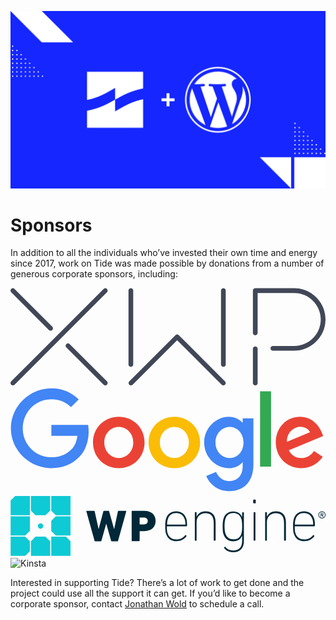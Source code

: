 ![](images/tide-wp.png)

# Sponsors

In addition to all the individuals who’ve invested their own time and energy since 2017, work on Tide was made possible by donations from a number of generous corporate sponsors, including:

<div class="logo-grid">
    <div class="logo xwp">
        <svg width="100%" height="100%" viewBox="0 0 860 267" version="1.1" xmlns="http://www.w3.org/2000/svg" xmlns:xlink="http://www.w3.org/1999/xlink" xml:space="preserve" style="fill-rule:evenodd;clip-rule:evenodd;stroke-linejoin:round;stroke-miterlimit:1.41421;"><g><path d="M263.379,12.011l-252.387,252.386c-2.514,2.515 -6.591,2.515 -9.107,0c-2.514,-2.514 -2.514,-6.593 0,-9.107l252.387,-252.386c2.514,-2.515 6.593,-2.515 9.107,0c2.515,2.515 2.515,6.593 0,9.107Z" style="fill:#414757;fill-rule:nonzero;"/><path d="M114.062,105.882l-102.999,-102.999c-2.528,-2.529 -6.627,-2.529 -9.155,0c-2.528,2.528 -2.528,6.627 0,9.155l102.999,102.999c2.528,2.529 6.627,2.529 9.155,0c2.529,-2.528 2.529,-6.627 0,-9.155Z" style="fill:#414757;fill-rule:nonzero;"/><path d="M152.391,162.522l101.853,101.853c2.529,2.528 6.629,2.528 9.156,0c2.528,-2.527 2.528,-6.627 0,-9.154l-101.853,-101.855c-2.529,-2.528 -6.627,-2.528 -9.156,0c-2.528,2.528 -2.528,6.627 0,9.156Z" style="fill:#414757;fill-rule:nonzero;"/><path d="M585.456,255.033l-126.368,-126.369c-2.276,-2.275 -5.965,-2.275 -8.241,0l-126.368,126.369c-2.465,2.464 -2.83,6.522 -0.496,9.112c2.488,2.764 6.75,2.848 9.345,0.251l121.639,-121.638l121.64,121.638c2.595,2.597 6.856,2.513 9.344,-0.251c2.334,-2.59 1.972,-6.646 -0.495,-9.112Z" style="fill:#414757;fill-rule:nonzero;"/><path d="M322.149,208.898l0,-201.472c0,-3.555 2.882,-6.438 6.439,-6.438c3.557,0 6.44,2.883 6.44,6.438l0,201.472c0,3.557 -2.883,6.44 -6.44,6.44c-3.557,0 -6.439,-2.883 -6.439,-6.44Z" style="fill:#414757;fill-rule:nonzero;"/><path d="M574.721,208.898l0,-201.472c0,-3.555 2.883,-6.438 6.44,-6.438c3.557,0 6.439,2.883 6.439,6.438l0,201.472c0,3.557 -2.882,6.44 -6.439,6.44c-3.557,0 -6.44,-2.883 -6.44,-6.44Z" style="fill:#414757;fill-rule:nonzero;"/><path d="M661.807,259.844l0,-93.556c0,-3.557 2.882,-6.44 6.439,-6.44c3.557,0 6.44,2.883 6.44,6.44l0,93.556c0,3.557 -2.883,6.439 -6.44,6.439c-3.557,0 -6.439,-2.882 -6.439,-6.439Z" style="fill:#414757;fill-rule:nonzero;"/><path d="M774.736,0.987l-106.489,0c-3.557,0 -6.441,2.885 -6.441,6.442l0,115.246c0,3.557 2.884,6.44 6.44,6.44c3.557,0 6.439,-2.883 6.439,-6.44l0,-108.81l100.032,0.058c0.007,0 0.012,-0.001 0.019,-0.001c39.883,0 72.329,32.447 72.329,72.329c0,39.883 -32.446,72.331 -72.329,72.331l-58.391,0.033c-3.562,0.001 -6.448,2.889 -6.448,6.45c0,3.564 2.89,6.451 6.452,6.451l56.984,0c46.758,0 85.876,-37.055 86.655,-83.807c0.798,-47.757 -37.677,-86.722 -85.252,-86.722Z" style="fill:#414757;fill-rule:nonzero;"/></g></svg>
    </div>
    <div class="logo google">
        <svg xmlns="http://www.w3.org/2000/svg" viewBox="0 0 272 92">
            <path fill="#EA4335" d="M115.75 47.18c0 12.77-9.99 22.18-22.25 22.18s-22.25-9.41-22.25-22.18C71.25 34.32 81.24 25 93.5 25s22.25 9.32 22.25 22.18zm-9.74 0c0-7.98-5.79-13.44-12.51-13.44S80.99 39.2 80.99 47.18c0 7.9 5.79 13.44 12.51 13.44s12.51-5.55 12.51-13.44z"/>
            <path fill="#FBBC05" d="M163.75 47.18c0 12.77-9.99 22.18-22.25 22.18s-22.25-9.41-22.25-22.18c0-12.85 9.99-22.18 22.25-22.18s22.25 9.32 22.25 22.18zm-9.74 0c0-7.98-5.79-13.44-12.51-13.44s-12.51 5.46-12.51 13.44c0 7.9 5.79 13.44 12.51 13.44s12.51-5.55 12.51-13.44z"/>
            <path fill="#4285F4" d="M209.75 26.34v39.82c0 16.38-9.66 23.07-21.08 23.07-10.75 0-17.22-7.19-19.66-13.07l8.48-3.53c1.51 3.61 5.21 7.87 11.17 7.87 7.31 0 11.84-4.51 11.84-13v-3.19h-.34c-2.18 2.69-6.38 5.04-11.68 5.04-11.09 0-21.25-9.66-21.25-22.09 0-12.52 10.16-22.26 21.25-22.26 5.29 0 9.49 2.35 11.68 4.96h.34v-3.61h9.25zm-8.56 20.92c0-7.81-5.21-13.52-11.84-13.52-6.72 0-12.35 5.71-12.35 13.52 0 7.73 5.63 13.36 12.35 13.36 6.63 0 11.84-5.63 11.84-13.36z"/>
            <path fill="#34A853" d="M225 3v65h-9.5V3h9.5z"/>
            <path fill="#EA4335" d="M262.02 54.48l7.56 5.04c-2.44 3.61-8.32 9.83-18.48 9.83-12.6 0-22.01-9.74-22.01-22.18 0-13.19 9.49-22.18 20.92-22.18 11.51 0 17.14 9.16 18.98 14.11l1.01 2.52-29.65 12.28c2.27 4.45 5.8 6.72 10.75 6.72 4.96 0 8.4-2.44 10.92-6.14zm-23.27-7.98l19.82-8.23c-1.09-2.77-4.37-4.7-8.23-4.7-4.95 0-11.84 4.37-11.59 12.93z"/>
            <path fill="#4285F4" d="M35.29 41.41V32H67c.31 1.64.47 3.58.47 5.68 0 7.06-1.93 15.79-8.15 22.01-6.05 6.3-13.78 9.66-24.02 9.66C16.32 69.35.36 53.89.36 34.91.36 15.93 16.32.47 35.3.47c10.5 0 17.98 4.12 23.6 9.49l-6.64 6.64c-4.03-3.78-9.49-6.72-16.97-6.72-13.86 0-24.7 11.17-24.7 25.03 0 13.86 10.84 25.03 24.7 25.03 8.99 0 14.11-3.61 17.39-6.89 2.66-2.66 4.41-6.46 5.1-11.65l-22.49.01z"/>
        </svg>
    </div>
    <div class="logo wp-engine">
        <svg xmlns="http://www.w3.org/2000/svg" viewBox="0 0 268.3 51">
            <path fill="#0ECAD4" d="M17.4 51h16.4V38.6l-4-4h-8.5l-3.9 4m21.2-21.3l-3.9 3.9v8.6l3.9 3.9h12.5V17.3M33.8 0H17.4v12.5l3.9 3.9h8.5l4-3.9M51.1 51V38.6l-3.9-4H34.7V51M4 0L.1 3.9v12.5h16.4V0m18.2 0v12.5l3.9 3.9h12.5V0M25.6 27.9c-1.3 0-2.3-1.1-2.3-2.3 0-1.3 1.1-2.3 2.3-2.3 1.3 0 2.3 1.1 2.3 2.3 0 1.2-1 2.3-2.3 2.3zm-9.1-10.6H.1v16.4h12.4l4-3.9m0 8.8l-4-4H.1V51h12.4l4-3.9" fill="#40BAC8"></path>
            <path fill="#002838" d="M86.2 38.6c-.3 0-.4-.1-.5-.4l-4.1-14.5h-.1l-4.1 14.5c-.1.3-.2.4-.5.4h-4.8c-.3 0-.4-.1-.5-.4l-7-25.2c0-.2 0-.4.3-.4h6.3c.3 0 .5.2.5.4L75 28.1h.1l4-15.1c.1-.3.2-.4.5-.4h3.9c.3 0 .4.1.5.4l4.2 15.1h.1L91.5 13c0-.2.2-.4.5-.4h6.3c.2 0 .3.2.3.4l-7 25.2c-.1.3-.2.4-.5.4h-4.9zm17.4 0c-.2 0-.4-.2-.4-.4V13c0-.2.2-.4.4-.4H114c6.3 0 9.6 3.6 9.6 8.6s-3.3 8.7-9.6 8.7h-3.8c-.2 0-.2.1-.2.2v8c0 .2-.2.4-.4.4h-6zm13.3-17.3c0-1.8-1.2-2.9-3.3-2.9h-3.4c-.2 0-.2.1-.2.2V24c0 .2.1.2.2.2h3.4c2.1 0 3.3-1.2 3.3-2.9zm15.6 10.9c-.5-1.4-.7-3.1-.7-6.5 0-3.3.3-5.1.7-6.5 1.3-4.1 4.5-6.2 8.6-6.2 4.2 0 7.3 2.1 8.6 6.2.5 1.4.7 3 .7 6.1 0 .3-.2.5-.6.5h-16.3c-.2 0-.3.2-.3.4 0 2.7.2 4.2.6 5.5 1.2 3.7 3.9 5.3 7.5 5.3 3.4 0 5.9-1.5 7.4-3.5.2-.3.5-.3.7-.1l.3.3c.3.2.3.5.1.7-1.7 2.4-4.6 4.1-8.4 4.1-4.5 0-7.5-2.1-8.9-6.3zm16.2-7.8c.2 0 .3-.1.3-.3 0-1.7-.2-3.1-.6-4.3-1.1-3.5-3.7-5.3-7.2-5.3s-6.1 1.7-7.2 5.3c-.4 1.2-.6 2.5-.6 4.3 0 .2.1.3.3.3h15zM173.6 38c-.3 0-.5-.2-.5-.5V22.9c0-5.8-2.4-8.3-7.1-8.3-4.1 0-7.5 2.8-7.5 7.6v15.4c0 .3-.2.5-.5.5h-.5c-.3 0-.5-.2-.5-.5V14.2c0-.3.2-.5.5-.5h.5c.3 0 .5.2.5.5v3.4h.1c1.2-2.8 4-4.5 7.5-4.5 5.5 0 8.6 3.1 8.6 9.4v15c0 .3-.2.5-.5.5h-.6zm8.4 6.3c-.2-.3-.2-.6.1-.7l.4-.3c.3-.2.5-.1.7.2 1.4 1.8 3.5 2.9 6.5 2.9 4.6 0 7.6-2.3 7.6-8.3V34h-.1c-1.2 2.7-3.3 4.6-7.6 4.6-4.1 0-6.9-2.2-8.1-5.8-.6-1.7-.8-3.9-.8-6.9 0-3 .3-5.2.8-6.9 1.2-3.6 4-5.8 8.1-5.8 4.3 0 6.4 1.9 7.6 4.6h.1v-3.5c0-.3.2-.5.5-.5h.5c.3 0 .5.2.5.5v23.9c0 6.7-3.6 9.7-9.2 9.7-3.5-.1-6.4-1.7-7.6-3.6zm14.6-12.1c.5-1.5.7-3.3.7-6.4 0-3-.2-4.9-.7-6.4-1.2-3.6-3.8-4.9-6.8-4.9-3.3 0-5.7 1.6-6.7 4.8-.5 1.5-.8 3.6-.8 6.4 0 2.8.3 4.9.8 6.4 1.1 3.2 3.4 4.8 6.7 4.8 3 .2 5.7-1.1 6.8-4.7zm10.6-26.1c-.3 0-.5-.2-.5-.5v-2c0-.3.2-.5.5-.5h1.2c.3 0 .5.2.5.5v2.1c0 .3-.2.5-.5.5h-1.2zm.4 31.9c-.3 0-.5-.2-.5-.5V14.2c0-.3.2-.5.5-.5h.5c.3 0 .5.2.5.5v23.3c0 .3-.2.5-.5.5h-.5zm25.9 0c-.3 0-.5-.2-.5-.5V22.9c0-5.8-2.4-8.3-7.1-8.3-4.1 0-7.5 2.8-7.5 7.6v15.4c0 .3-.2.5-.5.5h-.5c-.3 0-.5-.2-.5-.5V14.2c0-.3.2-.5.5-.5h.5c.3 0 .5.2.5.5v3.4h.1c1.2-2.8 4-4.5 7.5-4.5 5.5 0 8.6 3.1 8.6 9.4v15c0 .3-.2.5-.5.5h-.6zm7.9-5.8c-.5-1.4-.7-3.1-.7-6.5 0-3.3.3-5.1.7-6.5 1.3-4.1 4.5-6.2 8.6-6.2 4.2 0 7.3 2.1 8.6 6.2.5 1.4.7 3 .7 6.1 0 .3-.2.5-.6.5h-16.3c-.2 0-.3.2-.3.4 0 2.7.2 4.2.6 5.5 1.2 3.7 3.9 5.3 7.5 5.3 3.4 0 5.9-1.5 7.4-3.5.2-.3.5-.3.7-.1l.3.3c.3.2.3.5.1.7-1.7 2.4-4.6 4.1-8.4 4.1-4.5 0-7.6-2.1-8.9-6.3zm16.1-7.8c.2 0 .3-.1.3-.3 0-1.7-.2-3.1-.6-4.3-1.1-3.5-3.7-5.3-7.2-5.3s-6.1 1.7-7.2 5.3c-.4 1.2-.6 2.5-.6 4.3 0 .2.1.3.3.3h15zM262.3 16.1c0-1.7 1.3-3 3-3s3 1.3 3 3-1.3 3-3 3-3-1.3-3-3zm5.5 0c0-1.5-1.1-2.5-2.5-2.5-1.5 0-2.5 1.1-2.5 2.5 0 1.5 1.1 2.5 2.5 2.5s2.5-1 2.5-2.5zm-3.5 1.7c-.1 0-.1 0-.1-.1v-3.1c0-.1 0-.1.1-.1h1.2c.7 0 1.1.4 1.1 1 0 .4-.2.8-.7.9l.7 1.3c.1.1 0 .2-.1.2h-.3c-.1 0-.1-.1-.2-.1l-.7-1.3h-.7v1.2c0 .1-.1.1-.1.1h-.2zm1.8-2.4c0-.3-.2-.5-.6-.5h-.8v1h.8c.4 0 .6-.2.6-.5z"/>
        </svg>
    </div>
    <div class="logo kinsta">
        <img src="/images/kinsta-logo.png" alt="Kinsta">
    </div>
</div>

Interested in supporting Tide? There’s a lot of work to get done and the project could use all the support it can get. If you’d like to become a corporate sponsor, contact <a href=“mailto:howdy@jonathanwold.com”>Jonathan Wold</a> to schedule a call.